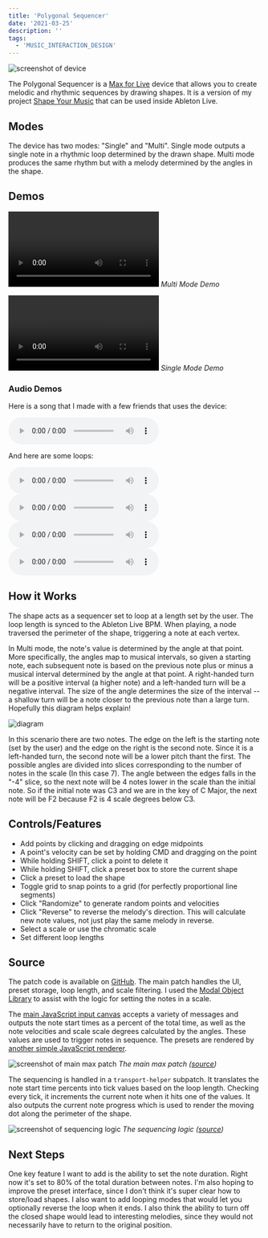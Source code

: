 ```yaml
---
title: 'Polygonal Sequencer'
date: '2021-03-25'
description: ''
tags:
  - 'MUSIC_INTERACTION_DESIGN'
---
```


![screenshot of device](./device-screenshot.png)

The Polygonal Sequencer is a [Max for Live](https://www.ableton.com/en/live/max-for-live/) device that allows you to create melodic and rhythmic sequences by drawing shapes. It is a version of my project [Shape Your Music](https://shapeyourmusic.dev) that can be used inside Ableton Live.

## Modes

The device has two modes: "Single" and "Multi". Single mode outputs a single note in a rhythmic loop determined by the drawn shape. Multi mode produces the same rhythm but with a melody determined by the angles in the shape.

## Demos

<p>
<video controls name="Multi Mode Demo" src="capture-multi-mode.mp4"></video>
<em>Multi Mode Demo</em>
</p>

<p>
<video controls name="Single Mode Demo" src="capture-single-mode.mp4"></video>
<em>Single Mode Demo</em>
</p>

### Audio Demos

Here is a song that I made with a few friends that uses the device:

<p>
<audio controls>
  <source src="./stringer_v1.mp3" type="audio/mp3">
</audio>
</p>

And here are some loops:

<p>
<audio controls>
  <source src="./padloop1.mp3" type="audio/mp3">
</audio>

<audio controls>
  <source src="./synthloop1.mp3" type="audio/mp3">
</audio>

<audio controls>
  <source src="./beatloop1.mp3" type="audio/mp3">
</audio>

<audio controls>
  <source src="./synthloop3.mp3" type="audio/mp3">
</audio>
</p>

## How it Works

The shape acts as a sequencer set to loop at a length set by the user. The loop length is synced to the Ableton Live BPM. When playing, a node traversed the perimeter of the shape, triggering a note at each vertex.

In Multi mode, the note's value is determined by the angle at that point. More specifically, the angles map to musical intervals, so given a starting note, each subsequent note is based on the previous note plus or minus a musical interval determined by the angle at that point. A right-handed turn will be a positive interval (a higher note) and a left-handed turn will be a negative interval. The size of the angle determines the size of the interval -- a shallow turn will be a note closer to the previous note than a large turn. Hopefully this diagram helps explain!

![diagram](./diagram.jpeg)

In this scenario there are two notes. The edge on the left is the starting note (set by the user) and the edge on the right is the second note. Since it is a left-handed turn, the second note will be a lower pitch thant the first. The possible angles are divided into slices corresponding to the number of notes in the scale (In this case 7). The angle between the edges falls in the "-4" slice, so the next note will be 4 notes lower in the scale than the initial note. So if the initial note was C3 and we are in the key of C Major, the next note will be F2 because F2 is 4 scale degrees below C3.

## Controls/Features

- Add points by clicking and dragging on edge midpoints
- A point's velocity can be set by holding CMD and dragging on the point
- While holding SHIFT, click a point to delete it
- While holding SHIFT, click a preset box to store the current shape
- Click a preset to load the shape
- Toggle grid to snap points to a grid (for perfectly proportional line segments)
- Click "Randomize" to generate random points and velocities
- Click "Reverse" to reverse the melody's direction. This will calculate new note values, not just play the same melody in reverse.
- Select a scale or use the chromatic scale
- Set different loop lengths

## Source

The patch code is available on [GitHub](https://github.com/ejarzo/polygonal-sequencer). The main patch handles the UI, preset storage, loop length, and scale filtering. I used the [Modal Object Library](https://cycling74.com/tools/modal-object-library) to assist with the logic for setting the notes in a scale.

The [main JavaScript input canvas](https://github.com/ejarzo/polygonal-sequencer/blob/master/max-shape-canvas-2.js) accepts a variety of messages and outputs the note start times as a percent of the total time, as well as the note velocities and scale scale degrees calculated by the angles. These values are used to trigger notes in sequence. The presets are rendered by [another simple JavaScript renderer](https://github.com/ejarzo/polygonal-sequencer/blob/master/shape-preset.js).

![screenshot of main max patch](./max-patch-screenshot.png)
_The main max patch ([source](https://github.com/ejarzo/polygonal-sequencer/blob/master/sym-rhythm-3.amxd))_

The sequencing is handled in a `transport-helper` subpatch. It translates the note start time percents into tick values based on the loop length. Checking every tick, it increments the current note when it hits one of the values. It also outputs the current note progress which is used to render the moving dot along the perimeter of the shape.

![screenshot of sequencing logic](./transport-helper-screenshot.png)
_The sequencing logic ([source](https://github.com/ejarzo/polygonal-sequencer/blob/master/sym-transport-helper.maxpat))_

## Next Steps

One key feature I want to add is the ability to set the note duration. Right now it's set to 80% of the total duration between notes. I'm also hoping to improve the preset interface, since I don't think it's super clear how to store/load shapes. I also want to add looping modes that would let you optionally reverse the loop when it ends. I also think the ability to turn off the closed shape would lead to interesting melodies, since they would not necessarily have to return to the original position.
